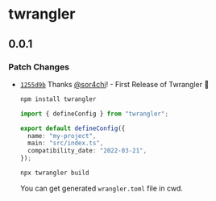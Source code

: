# twrangler

## 0.0.1

### Patch Changes

- [`1255d9b`](https://github.com/sor4chi/twrangler/commit/1255d9b7d22d76734c5bdc1572f094a08d7ca18f) Thanks [@sor4chi](https://github.com/sor4chi)! - First Release of Twrangler 🎉

  ```bash
  npm install twrangler
  ```

  ```ts
  import { defineConfig } from "twrangler";

  export default defineConfig({
    name: "my-project",
    main: "src/index.ts",
    compatibility_date: "2022-03-21",
  });
  ```

  ```bash
  npx twrangler build
  ```

  You can get generated `wrangler.toml` file in cwd.
